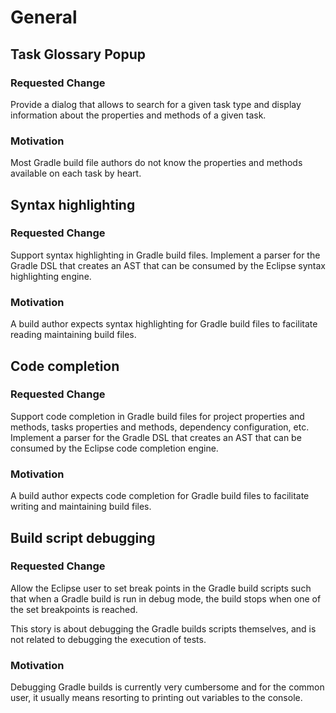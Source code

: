 # General

## Task Glossary Popup

### Requested Change

Provide a dialog that allows to search for a given task type and display information about the properties
and methods of a given task.

### Motivation

Most Gradle build file authors do not know the properties and methods available on each task by heart.


## Syntax highlighting

### Requested Change

Support syntax highlighting in Gradle build files. Implement a parser for the Gradle DSL that creates
an AST that can be consumed by the Eclipse syntax highlighting engine.

### Motivation

A build author expects syntax highlighting for Gradle build files to facilitate reading maintaining build files.


## Code completion

### Requested Change

Support code completion in Gradle build files for project properties and methods, tasks properties and methods,
dependency configuration, etc. Implement a parser for the Gradle DSL that creates an AST that can be consumed by
the Eclipse code completion engine.

### Motivation

A build author expects code completion for Gradle build files to facilitate writing and maintaining build files.


## Build script debugging

### Requested Change

Allow the Eclipse user to set break points in the Gradle build scripts such that when a Gradle build is run
in debug mode, the build stops when one of the set breakpoints is reached.

This story is about debugging the Gradle builds scripts themselves, and is not related to debugging the
execution of tests.

### Motivation

Debugging Gradle builds is currently very cumbersome and for the common user, it usually means resorting to
printing out variables to the console.
